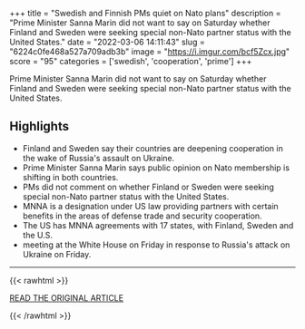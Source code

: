 +++
title = "Swedish and Finnish PMs quiet on Nato plans"
description = "Prime Minister Sanna Marin did not want to say on Saturday whether Finland and Sweden were seeking special non-Nato partner status with the United States."
date = "2022-03-06 14:11:43"
slug = "6224c0fe468a527a709adb3b"
image = "https://i.imgur.com/bcf5Zcx.jpg"
score = "95"
categories = ['swedish', 'cooperation', 'prime']
+++

Prime Minister Sanna Marin did not want to say on Saturday whether Finland and Sweden were seeking special non-Nato partner status with the United States.

## Highlights

- Finland and Sweden say their countries are deepening cooperation in the wake of Russia's assault on Ukraine.
- Prime Minister Sanna Marin says public opinion on Nato membership is shifting in both countries.
- PMs did not comment on whether Finland or Sweden were seeking special non-Nato partner status with the United States.
- MNNA is a designation under US law providing partners with certain benefits in the areas of defense trade and security cooperation.
- The US has MNNA agreements with 17 states, with Finland, Sweden and the U.S.
- meeting at the White House on Friday in response to Russia's attack on Ukraine on Friday.

---

{{< rawhtml >}}
  <p class="article-category">
    <a target="_blank" href="https://yle.fi/news/3-12345523">READ THE ORIGINAL ARTICLE</a>
  </p>
{{< /rawhtml >}}
